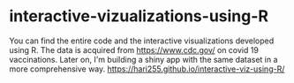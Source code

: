 # interactive-vizualizations-using-R

You can find the entire code and the interactive visualizations developed using R. The data is acquired from https://www.cdc.gov/ on covid 19 vaccinations. Later on, I'm building a shiny app with the same dataset in a more comprehensive way.
 https://hari255.github.io/interactive-viz-using-R/
